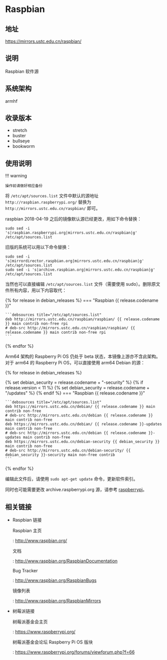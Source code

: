 # Raspbian

## 地址

<https://mirrors.ustc.edu.cn/raspbian/>

## 说明

Raspbian 软件源

## 系统架构

armhf

## 收录版本

- stretch
- buster
- bullseye
- bookworm

## 使用说明

!!! warning

    操作前请做好相应备份

将 `/etc/apt/sources.list`
文件中默认的源地址 `http://raspbian.raspberrypi.org/` 替换为
`http://mirrors.ustc.edu.cn/raspbian/` 即可。

raspbian 2018-04-19 之后的镜像默认源已经更改，用如下命令替换：

    sudo sed -i 's|raspbian.raspberrypi.org|mirrors.ustc.edu.cn/raspbian|g' /etc/apt/sources.list

旧版的系统可以用以下命令替换：

    sudo sed -i 's|mirrordirector.raspbian.org|mirrors.ustc.edu.cn/raspbian|g' /etc/apt/sources.list
    sudo sed -i 's|archive.raspbian.org|mirrors.ustc.edu.cn/raspbian|g' /etc/apt/sources.list

当然也可以直接编辑 `/etc/apt/sources.list` 文件（需要使用 sudo）。删除原文件所有内容，用以下内容取代：

{% for release in debian_releases %}
=== "Raspbian {{ release.codename }}"

    ```debsources title="/etc/apt/sources.list"
    deb http://mirrors.ustc.edu.cn/raspbian/raspbian/ {{ release.codename }} main contrib non-free rpi
    # deb-src http://mirrors.ustc.edu.cn/raspbian/raspbian/ {{ release.codename }} main contrib non-free rpi
    ```
{% endfor %}

Arm64 架构的 Raspberry Pi OS 仍处于 beta 状态，本镜像上游亦不含此架构。对于 arm64 的 Raspberry Pi OS，可以直接使用 arm64 Debian 的源：

{% for release in debian_releases %}

{% set debian_security = release.codename + "-security" %}
{% if release.version < 11 %}
{% set debian_security = release.codename + "/updates" %}
{% endif %}
=== "Raspbian {{ release.codename }}"

    ```debsources title="/etc/apt/sources.list"
    deb https://mirrors.ustc.edu.cn/debian/ {{ release.codename }} main contrib non-free
    # deb-src http://mirrors.ustc.edu.cn/debian {{ release.codename }} main contrib non-free
    deb https://mirrors.ustc.edu.cn/debian/ {{ release.codename }}-updates main contrib non-free
    # deb-src http://mirrors.ustc.edu.cn/debian {{ release.codename }}-updates main contrib non-free
    deb https://mirrors.ustc.edu.cn/debian-security {{ debian_security }} main contrib non-free
    # deb-src http://mirrors.ustc.edu.cn/debian-security/ {{ debian_security }}-security main non-free contrib
    ```
{% endfor %}

编辑此文件后，请使用 `sudo apt-get update` 命令，更新软件索引。

同时也可能需要更改 archive.raspberrypi.org 源，请参考 [raspberrypi](raspberrypi.md)。

## 相关链接

- Raspbian 链接

    Raspbian 主页

    :   <http://www.raspbian.org/>

    文档

    :   <http://www.raspbian.org/RaspbianDocumentation>

    Bug Tracker

    :   <http://www.raspbian.org/RaspbianBugs>

    镜像列表

    :   <http://www.raspbian.org/RaspbianMirrors>

- 树莓派链接

    树莓派基金会主页

    :   <https://www.raspberrypi.org/>

    树莓派基金会论坛 Raspberry Pi OS 版块

    :   <https://www.raspberrypi.org/forums/viewforum.php?f=66>
